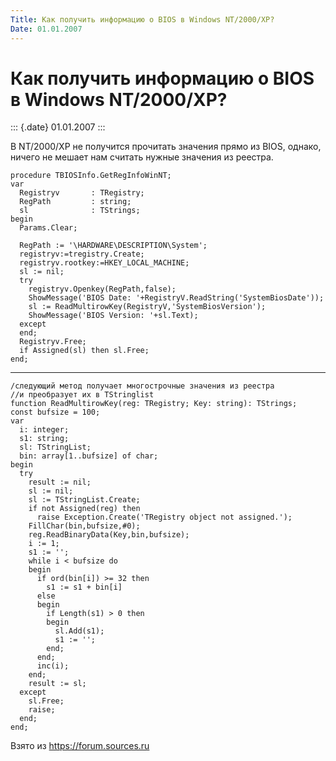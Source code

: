 ```yaml
---
Title: Как получить информацию о BIOS в Windows NT/2000/XP?
Date: 01.01.2007
---
```



Как получить информацию о BIOS в Windows NT/2000/XP?
====================================================

::: {.date}
01.01.2007
:::

В NT/2000/XP не получится прочитать значения прямо из BIOS, однако,
ничего не мешает нам считать нужные значения из реестра.

    procedure TBIOSInfo.GetRegInfoWinNT; 
    var 
      Registryv       : TRegistry; 
      RegPath         : string; 
      sl              : TStrings; 
    begin 
      Params.Clear; 
     
      RegPath := '\HARDWARE\DESCRIPTION\System'; 
      registryv:=tregistry.Create; 
      registryv.rootkey:=HKEY_LOCAL_MACHINE; 
      sl := nil; 
      try 
        registryv.Openkey(RegPath,false); 
        ShowMessage('BIOS Date: '+RegistryV.ReadString('SystemBiosDate')); 
        sl := ReadMultirowKey(RegistryV,'SystemBiosVersion'); 
        ShowMessage('BIOS Version: '+sl.Text); 
      except 
      end; 
      Registryv.Free; 
      if Assigned(sl) then sl.Free; 
    end;

------------------------------------------------------------------------

    /следующий метод получает многострочные значения из реестра
    //и преобразует их в TStringlist
    function ReadMultirowKey(reg: TRegistry; Key: string): TStrings; 
    const bufsize = 100; 
    var 
      i: integer; 
      s1: string; 
      sl: TStringList; 
      bin: array[1..bufsize] of char; 
    begin 
      try 
        result := nil; 
        sl := nil; 
        sl := TStringList.Create; 
        if not Assigned(reg) then 
          raise Exception.Create('TRegistry object not assigned.'); 
        FillChar(bin,bufsize,#0); 
        reg.ReadBinaryData(Key,bin,bufsize); 
        i := 1; 
        s1 := ''; 
        while i < bufsize do 
        begin 
          if ord(bin[i]) >= 32 then 
            s1 := s1 + bin[i] 
          else 
          begin 
            if Length(s1) > 0 then 
            begin 
              sl.Add(s1); 
              s1 := ''; 
            end; 
          end; 
          inc(i); 
        end; 
        result := sl; 
      except 
        sl.Free; 
        raise; 
      end; 
    end;

Взято из <https://forum.sources.ru>
